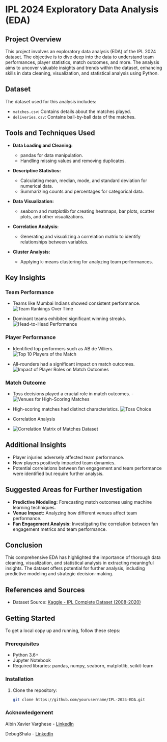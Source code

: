 # IPL 2024 Exploratory Data Analysis (EDA)

## Project Overview

This project involves an exploratory data analysis (EDA) of the IPL 2024 dataset. The objective is to dive deep into the data to understand team performances, player statistics, match outcomes, and more. The analysis aims to uncover valuable insights and trends within the dataset, enhancing skills in data cleaning, visualization, and statistical analysis using Python.

## Dataset

The dataset used for this analysis includes:
- `matches.csv`: Contains details about the matches played.
- `deliveries.csv`: Contains ball-by-ball data of the matches.

## Tools and Techniques Used

- **Data Loading and Cleaning:**
  - pandas for data manipulation.
  - Handling missing values and removing duplicates.

- **Descriptive Statistics:**
  - Calculating mean, median, mode, and standard deviation for numerical data.
  - Summarizing counts and percentages for categorical data.

- **Data Visualization:**
  - seaborn and matplotlib for creating heatmaps, bar plots, scatter plots, and other visualizations.

- **Correlation Analysis:**
  - Generating and visualizing a correlation matrix to identify relationships between variables.

- **Cluster Analysis:**
  - Applying k-means clustering for analyzing team performances.

## Key Insights

### Team Performance

- Teams like Mumbai Indians showed consistent performance.![Team Rankings Over Time](https://github.com/Aasthachourasiya0/EDA_IPL-2024_Analysis-/assets/162965188/1779e19a-3d68-449c-afba-a617f5a1dda3)

- Dominant teams exhibited significant winning streaks.![Head-to-Head Performance](https://github.com/Aasthachourasiya0/EDA_IPL-2024_Analysis-/assets/162965188/a84c0d2b-8219-43af-af2d-5068067a076c)


### Player Performance

- Identified top performers such as AB de Villiers.![Top 10 Players of the Match](https://github.com/Aasthachourasiya0/EDA_IPL-2024_Analysis-/assets/162965188/3eb8f8e9-11fc-43ed-af7a-a1414c027f0e)

- All-rounders had a significant impact on match outcomes.![Impact of Player Roles on Match Outcomes](https://github.com/Aasthachourasiya0/EDA_IPL-2024_Analysis-/assets/162965188/7442e0d7-c5a2-47f7-863e-f998b4e54aba)


### Match Outcome

- Toss decisions played a crucial role in match outcomes.
-![Venues for High-Scoring Matches](https://github.com/Aasthachourasiya0/EDA_IPL-2024_Analysis-/assets/162965188/38152075-ffc0-4907-9d45-06afbe875b2e)

- High-scoring matches had distinct characteristics.
![Toss Choice](https://github.com/Aasthachourasiya0/EDA_IPL-2024_Analysis-/assets/162965188/8e1c7cd7-db24-498e-aeb2-caffd41b70d4)

- Correlation Analysis
- ![Correlation Matrix of Matches Dataset](https://github.com/Aasthachourasiya0/EDA_IPL-2024_Analysis-/assets/162965188/89e24ed3-80c8-4a90-b5c3-bf45cac9d5e2)

## Additional Insights

- Player injuries adversely affected team performance.
- New players positively impacted team dynamics.
- Potential correlations between fan engagement and team performance were identified but require further analysis.

## Suggested Areas for Further Investigation

- **Predictive Modeling:** Forecasting match outcomes using machine learning techniques.
- **Venue Impact:** Analyzing how different venues affect team performance.
- **Fan Engagement Analysis:** Investigating the correlation between fan engagement metrics and team performance.

## Conclusion

This comprehensive EDA has highlighted the importance of thorough data cleaning, visualization, and statistical analysis in extracting meaningful insights. The dataset offers potential for further analysis, including predictive modeling and strategic decision-making.

## References and Sources
- Dataset Source: [Kaggle - IPL Complete Dataset (2008-2020)](https://www.kaggle.com/datasets/patrickb1912/ipl-complete-dataset-20082020/data)

## Getting Started

To get a local copy up and running, follow these steps:

### Prerequisites

- Python 3.6+
- Jupyter Notebook
- Required libraries: pandas, numpy, seaborn, matplotlib, scikit-learn

### Installation

1. Clone the repository:
   ```sh
   git clone https://github.com/yourusername/IPL-2024-EDA.git
   
### Acknowledgement 

Albin Xavier Varghese - [LinkedIn](https://www.linkedin.com/in/albinxavier1/)

DebugShala - [LinkedIn
](https://www.linkedin.com/company/debugshala/)
